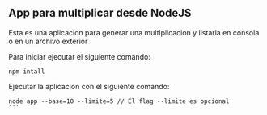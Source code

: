 ## App para multiplicar desde NodeJS

Esta es una aplicacion para generar una multiplicacion y listarla en consola o en un archivo exterior

Para iniciar ejecutar el siguiente comando:
```
npm intall
```

Ejecutar la aplicacion con el siguiente comando:
````
node app --base=10 --limite=5 // El flag --limite es opcional
```
